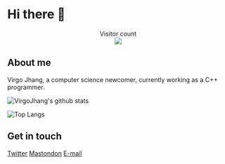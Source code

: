 # Hi there 👋

<p align="center"> 
  Visitor count<br>
  <img src="https://profile-counter.glitch.me/VirgoJhang/count.svg" />
</p>

## About me

Virgo Jhang, a computer science newcomer, currently working as a C++ programmer. 

![VirgoJhang's github stats](https://github-readme-stats.vercel.app/api?username=VirgoJhang&count_private=true&show_icons=true&theme=gruvbox)

![Top Langs](https://github-readme-stats.vercel.app/api/top-langs/?username=VirgoJhang&layout=compact)

## Get in touch

[Twitter](https://twitter.com/theVirgoJhang) [Mastondon](https://mastodon.social/@VirgoJhang) [E-mail](mailto:virgojhang@cingkong.org)

<!--
**VirgoJhang/VirgoJhang** is a ✨ _special_ ✨ repository because its `README.md` (this file) appears on your GitHub profile.

Here are some ideas to get you started:

- 🔭 I’m currently working on ...
- 🌱 I’m currently learning ...
- 👯 I’m looking to collaborate on ...
- 🤔 I’m looking for help with ...
- 💬 Ask me about ...
- 📫 How to reach me: ...
- 😄 Pronouns: ...
- ⚡ Fun fact: ...
-->

